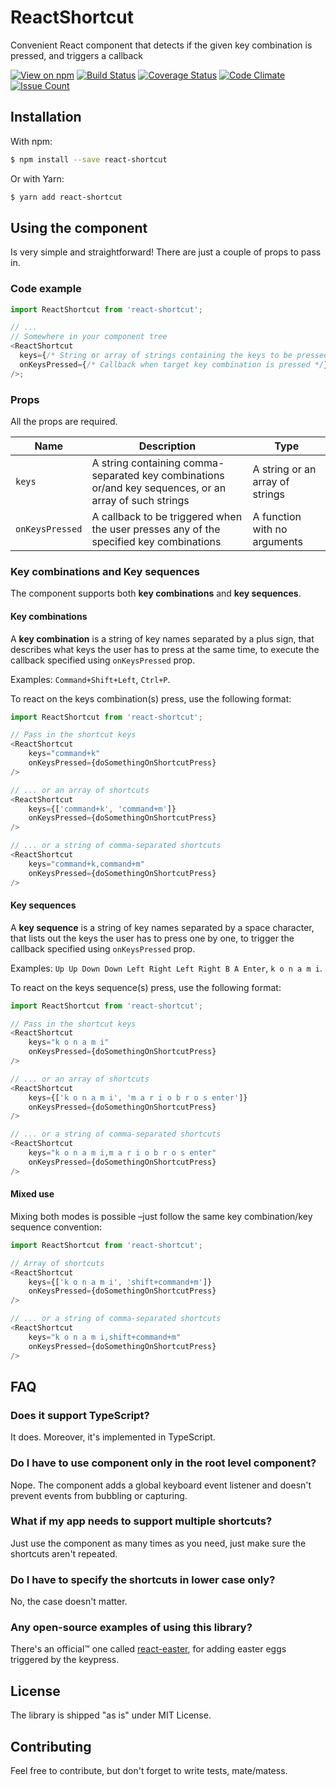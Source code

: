 # ReactShortcut

Convenient React component that detects if the given key combination is pressed, and triggers a callback

[![View on npm](https://badge.fury.io/js/react-shortcut.svg)](https://badge.fury.io/js/react-shortcut)
[![Build Status](https://travis-ci.org/devlato/react-shortcut.svg?branch=master)](https://travis-ci.org/devlato/react-shortcut)
[![Coverage Status](https://coveralls.io/repos/github/devlato/react-shortcut/badge.svg?branch=master)](https://coveralls.io/github/devlato/react-shortcut?branch=master)
[![Code Climate](https://codeclimate.com/github/devlato/react-shortcut/badges/gpa.svg)](https://codeclimate.com/github/devlato/react-shortcut)
[![Issue Count](https://codeclimate.com/github/devlato/react-shortcut/badges/issue_count.svg)](https://codeclimate.com/github/devlato/react-shortcut)

## Installation

With npm:

```sh
$ npm install --save react-shortcut
```

Or with Yarn:

```sh
$ yarn add react-shortcut
```

## Using the component

Is very simple and straightforward! There are just a couple of props to pass in.

### Code example

```typescript jsx
import ReactShortcut from 'react-shortcut';

// ...
// Somewhere in your component tree
<ReactShortcut
  keys={/* String or array of strings containing the keys to be pressed, in any supported format */}
  onKeysPressed={/* Callback when target key combination is pressed */}
/>;
```

### Props

All the props are required.

| Name            | Description                                                                                            | Type                            |
| --------------- | ------------------------------------------------------------------------------------------------------ | ------------------------------- |
| `keys`          | A string containing comma-separated key combinations or/and key sequences, or an array of such strings | A string or an array of strings |
| `onKeysPressed` | A callback to be triggered when the user presses any of the specified key combinations                 | A function with no arguments    |

### Key combinations and Key sequences

The component supports both **key combinations** and **key sequences**.

#### Key combinations

A **key combination** is a string of key names separated by a plus sign, that describes what keys the user has to press at the same time, to execute the callback specified using `onKeysPressed` prop.

Examples: `Command+Shift+Left`, `Ctrl+P`.

To react on the keys combination(s) press, use the following format:

```typescript jsx
import ReactShortcut from 'react-shortcut';

// Pass in the shortcut keys
<ReactShortcut
    keys="command+k"
    onKeysPressed={doSomethingOnShortcutPress}
/>

// ... or an array of shortcuts
<ReactShortcut
    keys={['command+k', 'command+m']}
    onKeysPressed={doSomethingOnShortcutPress}
/>

// ... or a string of comma-separated shortcuts
<ReactShortcut
    keys="command+k,command+m"
    onKeysPressed={doSomethingOnShortcutPress}
/>
```

#### Key sequences

A **key sequence** is a string of key names separated by a space character, that lists out the keys the user has to press one by one, to trigger the callback specified using `onKeysPressed` prop.

Examples: `Up Up Down Down Left Right Left Right B A Enter`, `k o n a m i`.

To react on the keys sequence(s) press, use the following format:

```typescript jsx
import ReactShortcut from 'react-shortcut';

// Pass in the shortcut keys
<ReactShortcut
    keys="k o n a m i"
    onKeysPressed={doSomethingOnShortcutPress}
/>

// ... or an array of shortcuts
<ReactShortcut
    keys={['k o n a m i', 'm a r i o b r o s enter']}
    onKeysPressed={doSomethingOnShortcutPress}
/>

// ... or a string of comma-separated shortcuts
<ReactShortcut
    keys="k o n a m i,m a r i o b r o s enter"
    onKeysPressed={doSomethingOnShortcutPress}
/>
```

#### Mixed use

Mixing both modes is possible –just follow the same key combination/key sequence convention:

```typescript jsx
import ReactShortcut from 'react-shortcut';

// Array of shortcuts
<ReactShortcut
    keys={['k o n a m i', 'shift+command+m']}
    onKeysPressed={doSomethingOnShortcutPress}
/>

// ... or a string of comma-separated shortcuts
<ReactShortcut
    keys="k o n a m i,shift+command+m"
    onKeysPressed={doSomethingOnShortcutPress}
/>
```

## FAQ

### Does it support TypeScript?

It does. Moreover, it's implemented in TypeScript.

### Do I have to use <ReactShortcut /> component only in the root level component?

Nope. The component adds a global keyboard event listener and doesn't prevent events from bubbling or capturing.

### What if my app needs to support multiple shortcuts?

Just use the component as many times as you need, just make sure the shortcuts aren't repeated.

### Do I have to specify the shortcuts in lower case only?

No, the case doesn't matter.

### Any open-source examples of using this library?

There's an official™️ one called [react-easter](https://www.npmjs.com/package/react-easter), for adding easter eggs triggered by the keypress.

## License

The library is shipped "as is" under MIT License.

## Contributing

Feel free to contribute, but don't forget to write tests, mate/matess.
